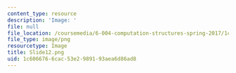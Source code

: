 ```yaml
---
content_type: resource
description: 'Image: '
file: null
file_location: /coursemedia/6-004-computation-structures-spring-2017/1c6066766cac53e2989193aea6d86ad8_Slide12.png
file_type: image/png
resourcetype: Image
title: Slide12.png
uid: 1c606676-6cac-53e2-9891-93aea6d86ad8
---
```

